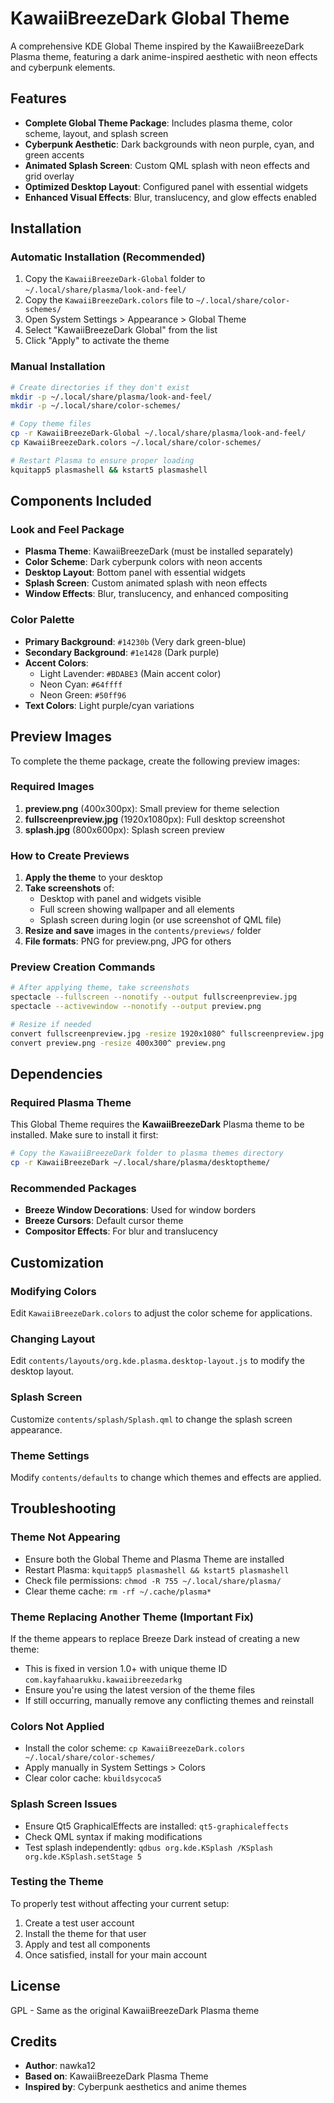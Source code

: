 # KawaiiBreezeDark Global Theme

A comprehensive KDE Global Theme inspired by the KawaiiBreezeDark Plasma theme, featuring a dark anime-inspired aesthetic with neon effects and cyberpunk elements.

## Features

- **Complete Global Theme Package**: Includes plasma theme, color scheme, layout, and splash screen
- **Cyberpunk Aesthetic**: Dark backgrounds with neon purple, cyan, and green accents
- **Animated Splash Screen**: Custom QML splash with neon effects and grid overlay
- **Optimized Desktop Layout**: Configured panel with essential widgets
- **Enhanced Visual Effects**: Blur, translucency, and glow effects enabled

## Installation

### Automatic Installation (Recommended)

1. Copy the `KawaiiBreezeDark-Global` folder to `~/.local/share/plasma/look-and-feel/`
2. Copy the `KawaiiBreezeDark.colors` file to `~/.local/share/color-schemes/`
3. Open System Settings > Appearance > Global Theme
4. Select "KawaiiBreezeDark Global" from the list
5. Click "Apply" to activate the theme

### Manual Installation

```bash
# Create directories if they don't exist
mkdir -p ~/.local/share/plasma/look-and-feel/
mkdir -p ~/.local/share/color-schemes/

# Copy theme files
cp -r KawaiiBreezeDark-Global ~/.local/share/plasma/look-and-feel/
cp KawaiiBreezeDark.colors ~/.local/share/color-schemes/

# Restart Plasma to ensure proper loading
kquitapp5 plasmashell && kstart5 plasmashell
```

## Components Included

### Look and Feel Package
- **Plasma Theme**: KawaiiBreezeDark (must be installed separately)
- **Color Scheme**: Dark cyberpunk colors with neon accents
- **Desktop Layout**: Bottom panel with essential widgets
- **Splash Screen**: Custom animated splash with neon effects
- **Window Effects**: Blur, translucency, and enhanced compositing

### Color Palette
- **Primary Background**: `#14230b` (Very dark green-blue)
- **Secondary Background**: `#1e1428` (Dark purple)
- **Accent Colors**: 
  - Light Lavender: `#BDABE3` (Main accent color)
  - Neon Cyan: `#64ffff`
  - Neon Green: `#50ff96`
- **Text Colors**: Light purple/cyan variations

## Preview Images

To complete the theme package, create the following preview images:

### Required Images
1. **preview.png** (400x300px): Small preview for theme selection
2. **fullscreenpreview.jpg** (1920x1080px): Full desktop screenshot
3. **splash.jpg** (800x600px): Splash screen preview

### How to Create Previews

1. **Apply the theme** to your desktop
2. **Take screenshots** of:
   - Desktop with panel and widgets visible
   - Full screen showing wallpaper and all elements
   - Splash screen during login (or use screenshot of QML file)
3. **Resize and save** images in the `contents/previews/` folder
4. **File formats**: PNG for preview.png, JPG for others

### Preview Creation Commands
```bash
# After applying theme, take screenshots
spectacle --fullscreen --nonotify --output fullscreenpreview.jpg
spectacle --activewindow --nonotify --output preview.png

# Resize if needed
convert fullscreenpreview.jpg -resize 1920x1080^ fullscreenpreview.jpg
convert preview.png -resize 400x300^ preview.png
```

## Dependencies

### Required Plasma Theme
This Global Theme requires the **KawaiiBreezeDark** Plasma theme to be installed. Make sure to install it first:

```bash
# Copy the KawaiiBreezeDark folder to plasma themes directory
cp -r KawaiiBreezeDark ~/.local/share/plasma/desktoptheme/
```

### Recommended Packages
- **Breeze Window Decorations**: Used for window borders
- **Breeze Cursors**: Default cursor theme
- **Compositor Effects**: For blur and translucency

## Customization

### Modifying Colors
Edit `KawaiiBreezeDark.colors` to adjust the color scheme for applications.

### Changing Layout
Edit `contents/layouts/org.kde.plasma.desktop-layout.js` to modify the desktop layout.

### Splash Screen
Customize `contents/splash/Splash.qml` to change the splash screen appearance.

### Theme Settings
Modify `contents/defaults` to change which themes and effects are applied.

## Troubleshooting

### Theme Not Appearing
- Ensure both the Global Theme and Plasma Theme are installed
- Restart Plasma: `kquitapp5 plasmashell && kstart5 plasmashell`
- Check file permissions: `chmod -R 755 ~/.local/share/plasma/`
- Clear theme cache: `rm -rf ~/.cache/plasma*`

### Theme Replacing Another Theme (Important Fix)
If the theme appears to replace Breeze Dark instead of creating a new theme:
- This is fixed in version 1.0+ with unique theme ID `com.kayfahaarukku.kawaiibreezedarkg`
- Ensure you're using the latest version of the theme files
- If still occurring, manually remove any conflicting themes and reinstall

### Colors Not Applied
- Install the color scheme: `cp KawaiiBreezeDark.colors ~/.local/share/color-schemes/`
- Apply manually in System Settings > Colors
- Clear color cache: `kbuildsycoca5`

### Splash Screen Issues
- Ensure Qt5 GraphicalEffects are installed: `qt5-graphicaleffects`
- Check QML syntax if making modifications
- Test splash independently: `qdbus org.kde.KSplash /KSplash org.kde.KSplash.setStage 5`

### Testing the Theme
To properly test without affecting your current setup:
1. Create a test user account
2. Install the theme for that user
3. Apply and test all components
4. Once satisfied, install for your main account

## License

GPL - Same as the original KawaiiBreezeDark Plasma theme

## Credits

- **Author**: nawka12
- **Based on**: KawaiiBreezeDark Plasma Theme
- **Inspired by**: Cyberpunk aesthetics and anime themes 